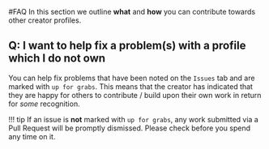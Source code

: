 #FAQ
In this section we outline **what** and **how** you can contribute towards other creator profiles.

## Q: I want to help fix a problem(s) with a profile which I do not own
You can help fix problems that have been noted on the `Issues` tab and are marked with `up for grabs`. This means that the creator has indicated that they are happy for others to contribute / build upon their own work in return for *some* recognition.

!!! tip
    If an issue is **not** marked with `up for grabs`, any work submitted via a Pull Request will be promptly dismissed. Please check before you spend any time on it.
